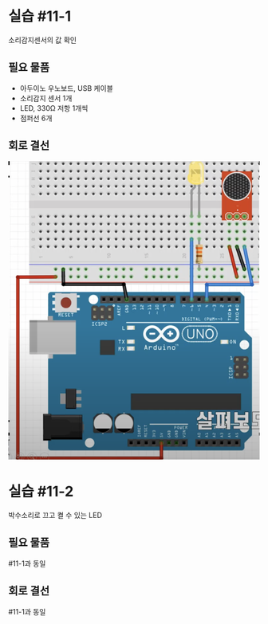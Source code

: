 # 실습 #11-1
소리감지센서의 값 확인

## 필요 물품
- 아두이노 우노보드, USB 케이블
- 소리감지 센서 1개
- LED, 330Ω 저항 1개씩
- 점퍼선 6개

## 회로 결선
<img src="./circuit.png" alt="회로결선">

<br />

# 실습 #11-2 
박수소리로 끄고 켤 수 있는 LED

## 필요 물품
#11-1과 동일

## 회로 결선
#11-1과 동일